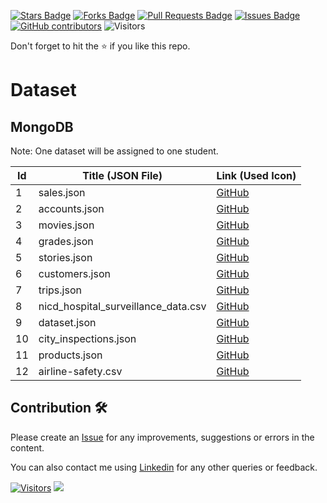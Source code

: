 <a href="https://github.com/drshahizan/dataset/stargazers"><img src="https://img.shields.io/github/stars/drshahizan/dataset" alt="Stars Badge"/></a>
<a href="https://github.com/drshahizan/dataset/network/members"><img src="https://img.shields.io/github/forks/drshahizan/dataset" alt="Forks Badge"/></a>
<a href="https://github.com/drshahizan/dataset/pulls"><img src="https://img.shields.io/github/issues-pr/drshahizan/dataset" alt="Pull Requests Badge"/></a>
<a href="https://github.com/drshahizan/dataset/issues"><img src="https://img.shields.io/github/issues/drshahizan/dataset" alt="Issues Badge"/></a>
<a href="https://github.com/drshahizan/dataset/graphs/contributors"><img alt="GitHub contributors" src="https://img.shields.io/github/contributors/drshahizan/dataset?color=2b9348"></a>
![Visitors](https://api.visitorbadge.io/api/visitors?path=https%3A%2F%2Fgithub.com%2Fdataset&labelColor=%23d9e3f0&countColor=%23697689&style=flat)

Don't forget to hit the :star: if you like this repo.

# Dataset

## MongoDB
Note: One dataset will be assigned to one student.

| Id | Title (JSON File) | Link (Used Icon) |
|----|-------------------------------------------------------------------------------------------------------|------------------|
| 1  | sales.json | [GitHub](https://github.com/neelabalan/mongodb-sampledataset/blob/cfcfab536c68b1bb238adac2e3ffb7e9cb012395/sample_supplies/sales.json) |
| 2  | accounts.json | [GitHub](https://github.com/neelabalan/mongodb-sampledataset/blob/cfcfab536c68b1bb238adac2e3ffb7e9cb012395/sample_analytics/accounts.json) |
| 3  | movies.json | [GitHub](https://github.com/neelabalan/mongodb-sampledataset/blob/cfcfab536c68b1bb238adac2e3ffb7e9cb012395/sample_mflix/movies.json) |
| 4  | grades.json | [GitHub](https://github.com/neelabalan/mongodb-sampledataset/blob/cfcfab536c68b1bb238adac2e3ffb7e9cb012395/sample_training/grades.json) |
| 5  | stories.json | [GitHub](https://github.com/neelabalan/mongodb-sampledataset/blob/cfcfab536c68b1bb238adac2e3ffb7e9cb012395/sample_training/stories.json) |
| 6  | customers.json | [GitHub](https://github.com/neelabalan/mongodb-sampledataset/blob/cfcfab536c68b1bb238adac2e3ffb7e9cb012395/sample_analytics/customers.json) |
| 7  | trips.json | [GitHub](https://github.com/neelabalan/mongodb-sampledataset/blob/cfcfab536c68b1bb238adac2e3ffb7e9cb012395/sample_training/trips.json) |
| 8  | nicd_hospital_surveillance_data.csv | [GitHub](https://github.com/dsfsi/covid19za/blob/e994a5695defbff5ca03e292e7dea904e0386034/data/nicd_hospital_surveillance_data.csv) |
| 9  | dataset.json | [GitHub](https://github.com/agabardo/nyc_restaurants/blob/afbd7763298928732a4569e4541e114eec12d61e/downloaded-dataset/dataset.json) |
| 10 | city_inspections.json | [GitHub](https://github.com/ozlerhakan/mongodb-jsonfiles/blob/71ff2d5724f0742d9e49c336d8713399c4ae2dfe/datasets/city_inspections.json) |
| 11 | products.json | [GitHub](https://github.com/ozlerhakan/mongodb-jsonfiles/blob/71ff2d5724f0742d9e49c336d8713399c4ae2dfe/datasets/products.json) |
| 12 | airline-safety.csv | [GitHub](https://github.com/fivethirtyeight/data/blob/b22a21b264162ad0b5d8954b02e0bca5ab782113/airline-safety/airline-safety.csv) |

## Contribution 🛠️
Please create an [Issue](https://github.com/drshahizan/Python_EDA/issues) for any improvements, suggestions or errors in the content.

You can also contact me using [Linkedin](https://www.linkedin.com/in/drshahizan/) for any other queries or feedback.

[![Visitors](https://api.visitorbadge.io/api/visitors?path=https%3A%2F%2Fgithub.com%2Fdrshahizan&labelColor=%23697689&countColor=%23555555&style=plastic)](https://visitorbadge.io/status?path=https%3A%2F%2Fgithub.com%2Fdrshahizan)
![](https://hit.yhype.me/github/profile?user_id=81284918)

